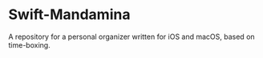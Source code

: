 # Swift-Mandamina
A repository for a personal organizer written for iOS and macOS, based on time-boxing.
